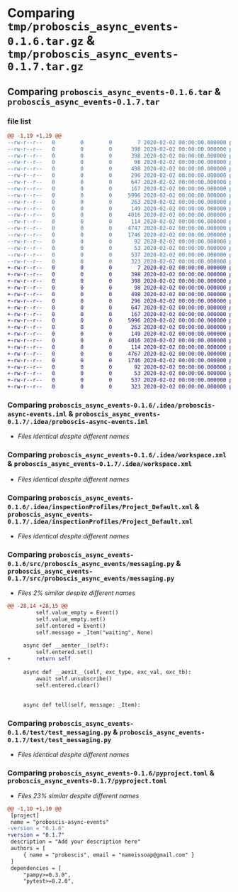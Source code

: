 # Comparing `tmp/proboscis_async_events-0.1.6.tar.gz` & `tmp/proboscis_async_events-0.1.7.tar.gz`

## Comparing `proboscis_async_events-0.1.6.tar` & `proboscis_async_events-0.1.7.tar`

### file list

```diff
@@ -1,19 +1,19 @@
--rw-r--r--   0        0        0        7 2020-02-02 00:00:00.000000 proboscis_async_events-0.1.6/.python-version
--rw-r--r--   0        0        0      398 2020-02-02 00:00:00.000000 proboscis_async_events-0.1.6/requirements-dev.lock
--rw-r--r--   0        0        0      398 2020-02-02 00:00:00.000000 proboscis_async_events-0.1.6/requirements.lock
--rw-r--r--   0        0        0       98 2020-02-02 00:00:00.000000 proboscis_async_events-0.1.6/.idea/.gitignore
--rw-r--r--   0        0        0      498 2020-02-02 00:00:00.000000 proboscis_async_events-0.1.6/.idea/misc.xml
--rw-r--r--   0        0        0      296 2020-02-02 00:00:00.000000 proboscis_async_events-0.1.6/.idea/modules.xml
--rw-r--r--   0        0        0      647 2020-02-02 00:00:00.000000 proboscis_async_events-0.1.6/.idea/proboscis-async-events.iml
--rw-r--r--   0        0        0      167 2020-02-02 00:00:00.000000 proboscis_async_events-0.1.6/.idea/vcs.xml
--rw-r--r--   0        0        0     5996 2020-02-02 00:00:00.000000 proboscis_async_events-0.1.6/.idea/workspace.xml
--rw-r--r--   0        0        0      263 2020-02-02 00:00:00.000000 proboscis_async_events-0.1.6/.idea/codeStyles/Project.xml
--rw-r--r--   0        0        0      149 2020-02-02 00:00:00.000000 proboscis_async_events-0.1.6/.idea/codeStyles/codeStyleConfig.xml
--rw-r--r--   0        0        0     4016 2020-02-02 00:00:00.000000 proboscis_async_events-0.1.6/.idea/inspectionProfiles/Project_Default.xml
--rw-r--r--   0        0        0      114 2020-02-02 00:00:00.000000 proboscis_async_events-0.1.6/src/proboscis_async_events/__init__.py
--rw-r--r--   0        0        0     4747 2020-02-02 00:00:00.000000 proboscis_async_events-0.1.6/src/proboscis_async_events/messaging.py
--rw-r--r--   0        0        0     1746 2020-02-02 00:00:00.000000 proboscis_async_events-0.1.6/test/test_messaging.py
--rw-r--r--   0        0        0       92 2020-02-02 00:00:00.000000 proboscis_async_events-0.1.6/.gitignore
--rw-r--r--   0        0        0       53 2020-02-02 00:00:00.000000 proboscis_async_events-0.1.6/README.md
--rw-r--r--   0        0        0      537 2020-02-02 00:00:00.000000 proboscis_async_events-0.1.6/pyproject.toml
--rw-r--r--   0        0        0      323 2020-02-02 00:00:00.000000 proboscis_async_events-0.1.6/PKG-INFO
+-rw-r--r--   0        0        0        7 2020-02-02 00:00:00.000000 proboscis_async_events-0.1.7/.python-version
+-rw-r--r--   0        0        0      398 2020-02-02 00:00:00.000000 proboscis_async_events-0.1.7/requirements-dev.lock
+-rw-r--r--   0        0        0      398 2020-02-02 00:00:00.000000 proboscis_async_events-0.1.7/requirements.lock
+-rw-r--r--   0        0        0       98 2020-02-02 00:00:00.000000 proboscis_async_events-0.1.7/.idea/.gitignore
+-rw-r--r--   0        0        0      498 2020-02-02 00:00:00.000000 proboscis_async_events-0.1.7/.idea/misc.xml
+-rw-r--r--   0        0        0      296 2020-02-02 00:00:00.000000 proboscis_async_events-0.1.7/.idea/modules.xml
+-rw-r--r--   0        0        0      647 2020-02-02 00:00:00.000000 proboscis_async_events-0.1.7/.idea/proboscis-async-events.iml
+-rw-r--r--   0        0        0      167 2020-02-02 00:00:00.000000 proboscis_async_events-0.1.7/.idea/vcs.xml
+-rw-r--r--   0        0        0     5996 2020-02-02 00:00:00.000000 proboscis_async_events-0.1.7/.idea/workspace.xml
+-rw-r--r--   0        0        0      263 2020-02-02 00:00:00.000000 proboscis_async_events-0.1.7/.idea/codeStyles/Project.xml
+-rw-r--r--   0        0        0      149 2020-02-02 00:00:00.000000 proboscis_async_events-0.1.7/.idea/codeStyles/codeStyleConfig.xml
+-rw-r--r--   0        0        0     4016 2020-02-02 00:00:00.000000 proboscis_async_events-0.1.7/.idea/inspectionProfiles/Project_Default.xml
+-rw-r--r--   0        0        0      114 2020-02-02 00:00:00.000000 proboscis_async_events-0.1.7/src/proboscis_async_events/__init__.py
+-rw-r--r--   0        0        0     4767 2020-02-02 00:00:00.000000 proboscis_async_events-0.1.7/src/proboscis_async_events/messaging.py
+-rw-r--r--   0        0        0     1746 2020-02-02 00:00:00.000000 proboscis_async_events-0.1.7/test/test_messaging.py
+-rw-r--r--   0        0        0       92 2020-02-02 00:00:00.000000 proboscis_async_events-0.1.7/.gitignore
+-rw-r--r--   0        0        0       53 2020-02-02 00:00:00.000000 proboscis_async_events-0.1.7/README.md
+-rw-r--r--   0        0        0      537 2020-02-02 00:00:00.000000 proboscis_async_events-0.1.7/pyproject.toml
+-rw-r--r--   0        0        0      323 2020-02-02 00:00:00.000000 proboscis_async_events-0.1.7/PKG-INFO
```

### Comparing `proboscis_async_events-0.1.6/.idea/proboscis-async-events.iml` & `proboscis_async_events-0.1.7/.idea/proboscis-async-events.iml`

 * *Files identical despite different names*

### Comparing `proboscis_async_events-0.1.6/.idea/workspace.xml` & `proboscis_async_events-0.1.7/.idea/workspace.xml`

 * *Files identical despite different names*

### Comparing `proboscis_async_events-0.1.6/.idea/inspectionProfiles/Project_Default.xml` & `proboscis_async_events-0.1.7/.idea/inspectionProfiles/Project_Default.xml`

 * *Files identical despite different names*

### Comparing `proboscis_async_events-0.1.6/src/proboscis_async_events/messaging.py` & `proboscis_async_events-0.1.7/src/proboscis_async_events/messaging.py`

 * *Files 2% similar despite different names*

```diff
@@ -28,14 +28,15 @@
         self.value_empty = Event()
         self.value_empty.set()
         self.entered = Event()
         self.message = _Item("waiting", None)
 
     async def __aenter__(self):
         self.entered.set()
+        return self
 
     async def __aexit__(self, exc_type, exc_val, exc_tb):
         await self.unsubscribe()
         self.entered.clear()
 
 
     async def tell(self, message: _Item):
```

### Comparing `proboscis_async_events-0.1.6/test/test_messaging.py` & `proboscis_async_events-0.1.7/test/test_messaging.py`

 * *Files identical despite different names*

### Comparing `proboscis_async_events-0.1.6/pyproject.toml` & `proboscis_async_events-0.1.7/pyproject.toml`

 * *Files 23% similar despite different names*

```diff
@@ -1,10 +1,10 @@
 [project]
 name = "proboscis-async-events"
-version = "0.1.6"
+version = "0.1.7"
 description = "Add your description here"
 authors = [
     { name = "proboscis", email = "nameissoap@gmail.com" }
 ]
 dependencies = [
     "pampy>=0.3.0",
     "pytest>=8.2.0",
```

